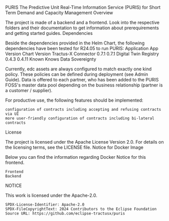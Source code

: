 PURIS
The Predictive Unit Real-Time Information Service (PURIS) for Short Term Demand and Capacity Management
Overview

The project is made of a backend and a frontend. Look into the respective folders and their documentation to get information about prerequirements and getting started guides.
Dependencies

Beside the dependencies provided in the Helm Chart, the following dependencies have been tested for R24.05 to run PURIS:
Application 	App Version 	Chart Version
Tractus-X Connector 	0.7.1 	0.7.1
Digital Twin Registry 	0.4.3 	0.4.11
Known Knows
Data Sovereignty

Currently, edc assets are always configured to match exactly one kind policy. These policies can be defined during deployment (see Admin Guide). Data is offered to each partner, who has been added to the PURIS FOSS's master data pool depending on the business relationship (partner is a customer / supplier).

For productive use, the following features should be implemented:

    configuration of contracts including accepting and refusing contracts via UI
    more user-friendly configuration of contracts including bi-lateral contracts

License

The project is licensed under the Apache License Version 2.0. For details on the licensing terms, see the LICENSE file.
Notice for Docker Image

Below you can find the information regarding Docker Notice for this frontend.

    Frontend
    Backend

NOTICE

This work is licensed under the Apache-2.0.

    SPDX-License-Identifier: Apache-2.0
    SPDX-FileCopyrightText: 2024 Contributors to the Eclipse Foundation
    Source URL: https://github.com/eclipse-tractusx/puris
